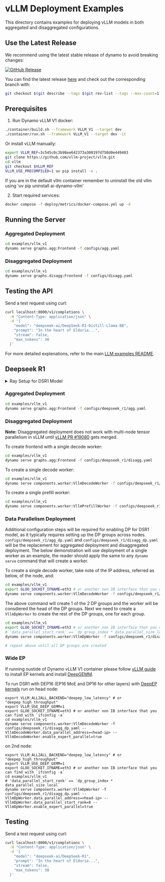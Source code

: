 <!--
SPDX-FileCopyrightText: Copyright (c) 2025 NVIDIA CORPORATION & AFFILIATES. All rights reserved.
SPDX-License-Identifier: Apache-2.0

Licensed under the Apache License, Version 2.0 (the "License");
you may not use this file except in compliance with the License.
You may obtain a copy of the License at

http://www.apache.org/licenses/LICENSE-2.0

Unless required by applicable law or agreed to in writing, software
distributed under the License is distributed on an "AS IS" BASIS,
WITHOUT WARRANTIES OR CONDITIONS OF ANY KIND, either express or implied.
See the License for the specific language governing permissions and
limitations under the License.
-->

# vLLM Deployment Examples

This directory contains examples for deploying vLLM models in both aggregated and disaggregated configurations.

## Use the Latest Release

We recommend using the latest stable release of dynamo to avoid breaking changes:

[![GitHub Release](https://img.shields.io/github/v/release/ai-dynamo/dynamo)](https://github.com/ai-dynamo/dynamo/releases/latest)

You can find the latest release [here](https://github.com/ai-dynamo/dynamo/releases/latest) and check out the corresponding branch with:

```bash
git checkout $(git describe --tags $(git rev-list --tags --max-count=1))
```

## Prerequisites

1. Run Dynamo vLLM V1 docker:
```bash
./container/build.sh --framework VLLM_V1 --target dev
./container/run.sh --framework VLLM_V1 --target dev -it
```

Or install vLLM manually:

```bash
export VLLM_REF=3c545c0c3b98ee642373a308197d750d0e449403
git clone https://github.com/vllm-project/vllm.git
cd vllm
git checkout $VLLM_REF
VLLM_USE_PRECOMPILED=1 uv pip install -e .
```

If you are in the default vllm container remember to uninstall the old vllm using  'uv pip uninstall ai-dynamo-vllm'

2. Start required services:
```bash
docker compose -f deploy/metrics/docker-compose.yml up -d
```

## Running the Server

### Aggregated Deployment
```bash
cd examples/vllm_v1
dynamo serve graphs.agg:Frontend -f configs/agg.yaml
```

### Disaggregated Deployment
```bash
cd examples/vllm_v1
dynamo serve graphs.disagg:Frontend -f configs/disagg.yaml
```

## Testing the API

Send a test request using curl:
```bash
curl localhost:8000/v1/completions \
  -H "Content-Type: application/json" \
  -d '{
    "model": "deepseek-ai/DeepSeek-R1-Distill-Llama-8B",
    "prompt": "In the heart of Eldoria...",
    "stream": false,
    "max_tokens": 30
  }'
```

For more detailed explenations, refer to the main [LLM examples README](../llm/README.md).



## Deepseek R1

<details>
<summary>Ray Setup for DSR1 Model</summary>

**Note:** This section is only needed if a single model instance is spawning across multiple nodes without data parallelism (e.g., with tensor parallelism 16).

Each vLLM instance requires a separate Ray cluster. This means if you want to run prefill workers on some nodes and decode workers on other nodes, you need to create separate Ray clusters for each group.

**Example Setup:**
- **Prefill workers:** nodes 1 & 2
- **Decode workers:** nodes 3 & 4

**Step 1: Create Ray cluster for prefill workers (nodes 1 & 2)**

On node 1 (head node for prefill cluster):
```bash
ray start --head --port=6379
```

On node 2 (worker node for prefill cluster):
```bash
ray start --address=<node-1-ip>:6379
```

**Step 2: Create Ray cluster for decode workers (nodes 3 & 4)**

On node 3 (head node for decode cluster):
```bash
ray start --head --port=6379
```

On node 4 (worker node for decode cluster):
```bash
ray start --address=<node-3-ip>:6379
```

**Step 3: Set environment variables**

On each node, set the appropriate environment variable:
```bash
export VLLM_HOST_IP=<current-node-ip>
```

**Step 4: Verify clusters**

On each head node, verify the cluster status:
```bash
ray status
```

You should see the expected number of nodes and GPUs for each cluster.

</details>

### Aggregated Deployment

```bash
cd examples/vllm_v1
dynamo serve graphs.agg:Frontend -f configs/deepseek_r1/agg.yaml
```


### Disaggregated Deployment

**Note:** Disaggregated deployment does not work with multi-node tensor parallelism in vLLM until [vLLM PR #19080](https://github.com/vllm-project/vllm/pull/19080) gets merged.

To create frontend with a single decode worker:
```bash
cd examples/vllm_v1
dynamo serve graphs.agg:Frontend -f configs/deepseek_r1/disagg.yaml
```

To create a single decode worker:
```bash
cd examples/vllm_v1
dynamo serve components.worker:VllmDecodeWorker -f configs/deepseek_r1/disagg.yaml
```

To create a single prefill worker:
```bash
cd examples/vllm_v1
dynamo serve components.worker:VllmPrefillWorker -f configs/deepseek_r1/disagg.yaml
```

### Data Parallelism Deployment

Additional configuration steps will be required for enabling DP for DSR1 model,
as it typically requires setting up the DP groups across nodes.
`configs/deepseek_r1/agg_dp.yaml` and `configs/deepseek_r1/disagg_dp.yaml` will be
the replacement for aggregated deployment and disaggregated deployment.
The below demonstration will use deployment of a single worker as an example,
the reader should apply the same to any `dynamo serve` command that will create
a worker.

To create a single decode worker, take note of the IP address, referred as <head-ip> below, of the node, and:
```bash
cd examples/vllm_v1
export GLOO_SOCKET_IFNAME=eth3 # or another non IB interface that you can find with `ifconfig -a`
dynamo serve components.worker:VllmDecodeWorker -f configs/deepseek_r1/disagg_dp.yaml --VllmDecodeWorker.data_parallel_address=<head-ip>
```

The above command will create 1 of the 2 DP groups and the worker will be consdiered
the head of the DP groups. Next we need to create a `VllmDpWorker` to create the rest of the DP groups, one for each group.

```bash
cd examples/vllm_v1
export GLOO_SOCKET_IFNAME=eth3 # or another non IB interface that you can find with `ifconfig -a`
# 'data_parallel_start_rank' == `dp_group_index * data_parallel_size_local`
dynamo serve components.worker:VllmDpWorker -f configs/deepseek_r1/disagg_dp.yaml --VllmDpWorker.data_parallel_address=<head-ip> --VllmDpWorker.data_parallel_start_rank=8

# repeat above until all DP groups are created
```


### Wide EP

If running oustide of Dynamo vLLM V1 container please follow [vLLM guide](https://github.com/vllm-project/vllm/tree/main/tools/ep_kernels) to install EP kernels and install [DeepGEMM](https://github.com/deepseek-ai/DeepGEMM).

To run DSR1 with DEP16 (EP16 MoE and DP16 for other layers) with [DeepEP kernels](https://github.com/deepseek-ai/DeepEP) run on head node:

```
export VLLM_ALL2ALL_BACKEND="deepep_low_latency" # or "deepep_high_throughput"
export VLLM_USE_DEEP_GEMM=1
export GLOO_SOCKET_IFNAME=eth3 # or another non IB interface that you can find with `ifconfig -a`
cd examples/vllm_v1
dynamo serve components.worker:VllmDecodeWorker -f configs/deepseek_r1/disagg_dp.yaml --VllmDecodeWorker.data_parallel_address=<head-ip> --VllmDecodeWorker.enable_expert_parallel=true
```

on 2nd node:

```
export VLLM_ALL2ALL_BACKEND="deepep_low_latency" # or "deepep_high_throughput"
export VLLM_USE_DEEP_GEMM=1
export GLOO_SOCKET_IFNAME=eth3 # or another non IB interface that you can find with `ifconfig -a`
cd examples/vllm_v1
# 'data_parallel_start_rank' == `dp_group_index * data_parallel_size_local`
dynamo serve components.worker:VllmDpWorker -f configs/deepseek_r1/disagg_dp.yaml --VllmDpWorker.data_parallel_address=<head-ip> --VllmDpWorker.data_parallel_start_rank=8 --VllmDpWorker.enable_expert_parallel=true
```

## Testing

Send a test request using curl:
```bash
curl localhost:8000/v1/completions \
  -H "Content-Type: application/json" \
  -d '{
    "model": "deepseek-ai/DeepSeek-R1",
    "prompt": "In the heart of Eldoria...",
    "stream": false,
    "max_tokens": 30
  }'
```